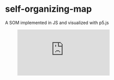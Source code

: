 # self-organizing-map
A SOM implemented in JS and visualized with p5.js

<figure class="video_container">
  <iframe src="https://youtu.be/5MK-BGiDa6A" frameborder="0" allowfullscreen="true"> </iframe>
</figure>